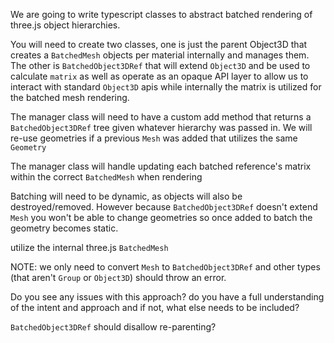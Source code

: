 We are going to write typescript classes to abstract batched rendering of three.js object hierarchies.

You will need to create two classes, one is just the parent Object3D that creates a `BatchedMesh` objects per material internally and manages them. The other is `BatchedObject3DRef` that will extend `Object3D` and be used to calculate `matrix` as well as operate as an opaque API layer to allow us to interact with standard `Object3D` apis while internally the matrix is utilized for the batched mesh rendering.

The manager class will need to have a custom add method that returns a `BatchedObject3DRef` tree given whatever hierarchy was passed in. We will re-use geometries if a previous `Mesh` was added that utilizes the same `Geometry`

The manager class will handle updating each batched reference's matrix within the correct `BatchedMesh` when rendering

Batching will need to be dynamic, as objects will also be destroyed/removed. However because `BatchedObject3DRef` doesn't extend `Mesh` you won't be able to change geometries so once added to batch the geometry becomes static.

utilize the internal three.js `BatchedMesh`

NOTE: we only need to convert `Mesh` to `BatchedObject3DRef` and other types (that aren't `Group` or `Object3D`) should throw an error.





Do you see any issues with this approach? do you have a full understanding of the intent and approach and if not, what else needs to be included?




`BatchedObject3DRef` should disallow re-parenting?